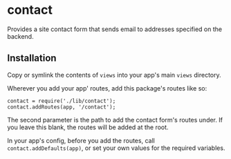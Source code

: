 # contact #

Provides a site contact form that sends email to addresses specified on the
backend.


## Installation ##

Copy or symlink the contents of `views` into your app's main `views` directory.

Wherever you add your app' routes, add this package's routes like so:

    contact = require('./lib/contact');
    contact.addRoutes(app, '/contact');

The second parameter is the path to add the contact form's routes under. If you
leave this blank, the routes will be added at the root.

In your app's config, before you add the routes, call
`contact.addDefaults(app)`, or set your own values for the required variables.
